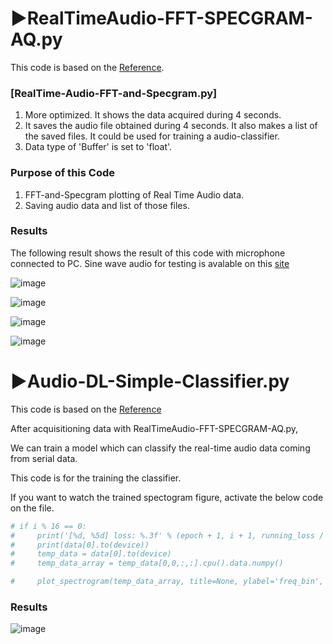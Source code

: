 # ▶RealTimeAudio-FFT-SPECGRAM-AQ.py
This code is based on the [Reference](https://github.com/markjay4k/Audio-Spectrum-Analyzer-in-Python).
### [RealTime-Audio-FFT-and-Specgram.py]
1. More optimized. It shows the data acquired during 4 seconds.
2. It saves the audio file obtained during 4 seconds. It also makes a list of the saved files. It could be used for training a audio-classifier.
3. Data type of 'Buffer' is set to 'float'.

### Purpose of this Code 
1. FFT-and-Specgram plotting of Real Time Audio data. 
2. Saving audio data and list of those files.

### Results
The following result shows the result of this code with microphone connected to PC.
Sine wave audio for testing is avalable on this [site](https://www.szynalski.com/tone-generator/)

![image](https://user-images.githubusercontent.com/71545160/131115427-42a692a5-26a9-449a-95f6-bc3a8e57121d.png)

![image](https://user-images.githubusercontent.com/71545160/131115437-8284c60d-74ca-435f-9f7a-5e3d364d4658.png)

![image](https://user-images.githubusercontent.com/71545160/131115481-ddfcd4a7-e98d-412a-be42-ddda25dcb752.png)

![image](https://user-images.githubusercontent.com/71545160/131115514-78c40053-4903-4be2-93a7-543c81b900de.png)


# ▶Audio-DL-Simple-Classifier.py
This code is based on the [Reference](https://towardsdatascience.com/audio-deep-learning-made-simple-sound-classification-step-by-step-cebc936bbe5)

After acquisitioning data with RealTimeAudio-FFT-SPECGRAM-AQ.py,

We can train a model which can classify the real-time audio data coming from serial data.

This code is for the training the classifier.

If you want to watch the trained spectogram figure, activate the below code on the file.

```python
# if i % 16 == 0:    
#     print('[%d, %5d] loss: %.3f' % (epoch + 1, i + 1, running_loss / 10))
#     print(data[0].to(device))
#     temp_data = data[0].to(device)
#     temp_data_array = temp_data[0,0,:,:].cpu().data.numpy()

#     plot_spectrogram(temp_data_array, title=None, ylabel='freq_bin', aspect='auto', xmax=None)
```

### Results
![image](https://user-images.githubusercontent.com/71545160/131941710-311b98b4-3029-4825-a6ee-01d20b4829db.png)

